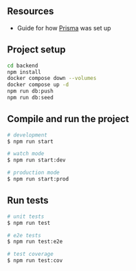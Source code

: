 ## Resources

- Guide for how [Prisma](https://docs.nestjs.com/recipes/prisma) was set up

## Project setup

```bash
cd backend
npm install
docker compose down --volumes
docker compose up -d
npm run db:push
npm run db:seed
```

## Compile and run the project

```bash
# development
$ npm run start

# watch mode
$ npm run start:dev

# production mode
$ npm run start:prod
```

## Run tests

```bash
# unit tests
$ npm run test

# e2e tests
$ npm run test:e2e

# test coverage
$ npm run test:cov
```
